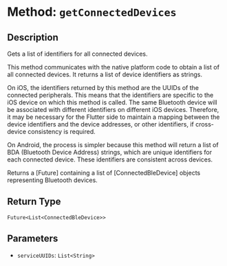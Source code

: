 # Method: `getConnectedDevices`

## Description

Gets a list of identifiers for all connected devices.

 This method communicates with the native platform code to obtain a list of all connected devices.
 It returns a list of device identifiers as strings.

 On iOS, the identifiers returned by this method are the UUIDs of the connected peripherals. This means that the
 identifiers are specific to the iOS device on which this method is called. The same Bluetooth device will be
 associated with different identifiers on different iOS devices. Therefore, it may be necessary for the Flutter
 side to maintain a mapping between the device identifiers and the device addresses, or other identifiers, if
 cross-device consistency is required.

 On Android, the process is simpler because this method will return a list of BDA (Bluetooth Device Address)
 strings, which are unique identifiers for each connected device. These identifiers are consistent across devices.

 Returns a [Future] containing a list of [ConnectedBleDevice] objects representing Bluetooth devices.

## Return Type
`Future<List<ConnectedBleDevice>>`

## Parameters

- `serviceUUIDs`: `List<String>`
